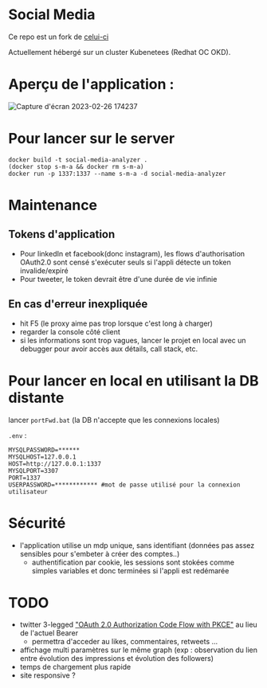 # Social Media
Ce repo est un fork de [celui-ci](https://gitlab.com/jc-utt/social-media-analyzer)

Actuellement hébergé sur un cluster Kubenetees (Redhat OC OKD).

# Aperçu de l'application :

![Capture d'écran 2023-02-26 174237](https://user-images.githubusercontent.com/36312455/221424070-d8208a36-4386-4529-9395-a111a55e03b8.png)



# Pour lancer sur le server
```
docker build -t social-media-analyzer .
(docker stop s-m-a && docker rm s-m-a)
docker run -p 1337:1337 --name s-m-a -d social-media-analyzer
```

# Maintenance
## Tokens d'application
- Pour linkedIn et facebook(donc instagram), les flows d'authorisation OAuth2.0 sont censé s'exécuter seuls si l'appli détecte un token invalide/expiré
- Pour tweeter, le token devrait être d'une durée de vie infinie

## En cas d'erreur inexpliquée
- hit F5 (le proxy aime pas trop lorsque c'est long à charger)
- regarder la console côté client
- si les informations sont trop vagues, lancer le projet en local avec un debugger pour avoir accès aux détails, call stack, etc.

# Pour lancer en local en utilisant la DB distante
lancer `portFwd.bat` (la DB n'accepte que les connexions locales)

`.env` :
```
MYSQLPASSWORD=******
MYSQLHOST=127.0.0.1
HOST=http://127.0.0.1:1337
MYSQLPORT=3307
PORT=1337
USERPASSWORD=************ #mot de passe utilisé pour la connexion utilisateur
```

# Sécurité
- l'application utilise un mdp unique, sans identifiant (données pas assez sensibles pour s'embeter à créer des comptes..)
  - authentification par cookie, les sessions sont stokées comme simples variables et donc terminées si l'appli est redémarée

# TODO
- twitter 3-legged ["OAuth 2.0 Authorization Code Flow with PKCE"](https://developer.twitter.com/en/docs/authentication/oauth-2-0/authorization-code) au lieu de l'actuel Bearer
    - permettra d'acceder au likes, commentaires, retweets ...
- affichage multi paramètres sur le même graph (exp : observation du lien entre évolution des impressions et évolution des followers)
- temps de chargement plus rapide
- site responsive ?
